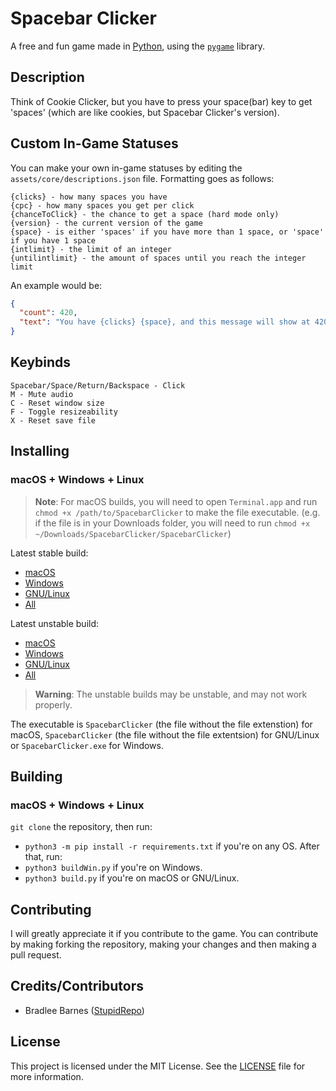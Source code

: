 # Spacebar Clicker
A free and fun game made in [Python][py], using the [`pygame`][pg] library.
## Description
Think of Cookie Clicker, but you have to press your space(bar) key to get 'spaces' (which are like cookies, but Spacebar Clicker's version).
## Custom In-Game Statuses
You can make your own in-game statuses by editing the `assets/core/descriptions.json` file.
Formatting goes as follows:
```
{clicks} - how many spaces you have
{cpc} - how many spaces you get per click
{chanceToClick} - the chance to get a space (hard mode only)
{version} - the current version of the game
{space} - is either 'spaces' if you have more than 1 space, or 'space' if you have 1 space
{intlimit} - the limit of an integer
{untilintlimit} - the amount of spaces until you reach the integer limit
```
An example would be:
```json
{
  "count": 420,
  "text": "You have {clicks} {space}, and this message will show at 420+ spaces!"
}
```
## Keybinds
```
Spacebar/Space/Return/Backspace - Click
M - Mute audio
C - Reset window size
F - Toggle resizeability
X - Reset save file
```
## Installing
### macOS + Windows + Linux
> **Note**: For macOS builds, you will need to open `Terminal.app` and run `chmod +x /path/to/SpacebarClicker` to make the file executable. (e.g. if the file is in your Downloads folder, you will need to run `chmod +x ~/Downloads/SpacebarClicker/SpacebarClicker`)

Latest stable build:
- [macOS][macs]
- [Windows][wins]
- [GNU/Linux][lins]
- [All][alls]

Latest unstable build:
- [macOS][macu]
- [Windows][winu]
- [GNU/Linux][linu]
- [All][allu]

> **Warning**: The unstable builds may be unstable, and may not work properly.

The executable is `SpacebarClicker` (the file without the file extenstion) for macOS, `SpacebarClicker` (the file without the file extentsion) for GNU/Linux or `SpacebarClicker.exe` for Windows.
## Building
### macOS + Windows + Linux
`git clone` the repository, then run:
- `python3 -m pip install -r requirements.txt` if you're on any OS.
After that, run:
- `python3 buildWin.py` if you're on Windows.
- `python3 build.py` if you're on macOS or GNU/Linux.
## Contributing
I will greatly appreciate it if you contribute to the game.
You can contribute by making forking the repository, making your changes and then making a pull request.
## Credits/Contributors
- Bradlee Barnes ([StupidRepo][bb-sr])
## License
This project is licensed under the MIT License. See the [LICENSE](LICENSE.md) file for more information.

[py]: https://www.python.org/
[pg]: https://www.pygame.org/

[macu]: https://nightly.link/StupidRepo/SpacebarClicker/workflows/main/main/macOS.zip
[macs]: https://github.com/StupidRepo/SpacebarClicker/releases/latest/download/macOS.zip

[winu]: https://nightly.link/StupidRepo/SpacebarClicker/workflows/main/main/Windows.zip
[wins]: https://github.com/StupidRepo/SpacebarClicker/releases/latest/download/Windows.zip

[linu]: https://nightly.link/StupidRepo/SpacebarClicker/workflows/main/main/Linux.zip
[lins]: https://github.com/StupidRepo/SpacebarClicker/releases/latest/download/Linux.zip

[allu]: https://nightly.link/StupidRepo/SpacebarClicker/workflows/main/main
[alls]: https://github.com/StupidRepo/SpacebarClicker/releases/latest

[bb-sr]: https://github.com/StupidRepo/